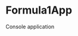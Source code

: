 # Formula1App
Console application                    




























































































